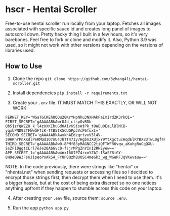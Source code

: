 # hscr - Hentai Scroller

Free-to-use hentai scroller run locally from your laptop. Fetches all images associated with specific sauce id and creates long panel of images to autoscroll down. Pretty hacky thing I built in a few hours, so it's very barebones. Feel free to fork or clone and modify it. Also, Python 3.9 was used, so it might not work with other versions depending on the versions of libraries used.

## How to Use

1. Clone the repo `git clone https://github.com/3zhang4li/hentai-scroller.git`

2. Install dependencies `pip install -r requirements.txt`

3. Create your `.env` file. IT MUST MATCH THIS EXACTLY, OR WILL NOT WORK:

```
FERNET_KEY='WGaTGCKEhOQQu20KrYHpNhu3NXHAkPaImIrd2K3rkOI='
FIRST_SECRET='gAAAAABkAwrUJd_ctspOvRDb-Qb5jzYQWZZ8_k_l4zUXKIbuGdOAivKSjsWjPk_t8WBu0EaLlBlMCB-yqxUPND92TFWwGFTzK-TtB5tK5CUGPpJVcP6fuxI='
SECOND_SECRET='gAAAAABkAwykhAEdzqrtvxV5l4V-39HKnYPnXKdlPeRMQd1O7nU4JUTT47Iy7Hgbn3XUjxY9YtXgctucHqdElRYBX83TwL0gf4R5eCIm9XWbGmKaSxCO948='
THIRD_SECRET='gAAAAABkAw0-8PMf83pMAGNCC2tiQFTWFR6vqw_aKuhgRuCqQXU-SsZF10ggtCLrl7eJe2QAbGvc0-fsjrMPgZnYInI2RHEyew=='
APP_SECRET_1='gAAAAABkAw4nx16UIPZ4rxoYZAI-ISaSZ8iGY-8H9eO9W3FsKJipeoPoAkS4_FYUP8QzhBUOSC4meGk3_wg_WGeRFJqVKwvauw=='
```

NOTE: In the code previously, there were strings like "hentai" or "nhentai.net" when sending requests or accessing files so I decided to encrypt those strings first, then decrypt them when I need to use them. It's a bigger hassle, but at the cost of being extra discreet so no one notices anything upfront if they happen to stumble across this code on your laptop.

4. After creating your `.env` file, source them: `source .env`. 

5. Run the app `python app.py`
